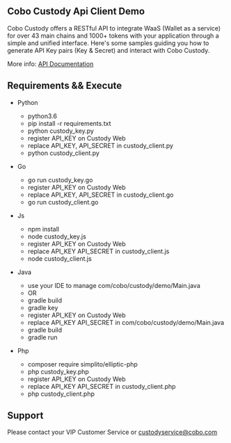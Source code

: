 ## Cobo Custody Api Client Demo

Cobo Custody offers a RESTful API to integrate WaaS (Wallet as a service) for over 43 main chains and 1000+ tokens with your application through a simple and unified interface. Here's some samples guiding you how to generate API Key pairs (Key & Secret) and interact with Cobo Custody.

More info: [API Documentation](https://doc.custody.cobo.com/)

## Requirements && Execute

* Python
    - python3.6
    - pip install -r requirements.txt
    - python custody_key.py
    - register API_KEY on Custody Web
    - replace API_KEY, API_SECRET in custody_client.py
    - python custody_client.py

* Go
    - go run custody_key.go
    - register API_KEY on Custody Web
    - replace API_KEY, API_SECRET in custody_client.go
    - go run custody_client.go

* Js
    - npm install
    - node custody_key.js
    - register API_KEY on Custody Web
    - replace API_KEY API_SECRET in custody_client.js
    - node custody_client.js

* Java
    - use your IDE to manage com/cobo/custody/demo/Main.java
    - OR
    - gradle build
    - gradle key
    - register API_KEY on Custody Web
    - replace API_KEY API_SECRET in com/cobo/custody/demo/Main.java
    - gradle build
    - gradle run

* Php
    - composer require simplito/elliptic-php
    - php custody_key.php
    - register API_KEY on Custody Web
    - replace API_KEY API_SECRET in custody_client.php
    - php custody_client.php

## Support

Please contact your VIP Customer Service or custodyservice@cobo.com
